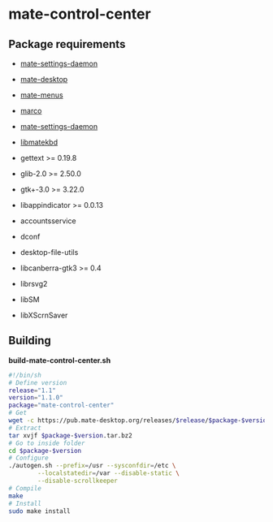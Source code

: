 # mate-control-center

## Package requirements

  * [mate-settings-daemon](./mate-settings-daemon)

  * [mate-desktop](./mate-desktop)

  * [mate-menus](./mate-menus)

  * [marco](./marco)

  * [mate-settings-daemon](./mate-settings-daemon)

  * [libmatekbd](./libmatekbd)

  * gettext >= 0.19.8

  * glib-2.0 >= 2.50.0

  * gtk+-3.0 >= 3.22.0

  * libappindicator >= 0.0.13

  * accountsservice

  * dconf

  * desktop-file-utils

  * libcanberra-gtk3 >= 0.4

  * librsvg2

  * libSM

  * libXScrnSaver

## Building

**build-mate-control-center.sh**

```bash
#!/bin/sh
# Define version
release="1.1"
version="1.1.0"
package="mate-control-center"
# Get
wget -c https://pub.mate-desktop.org/releases/$release/$package-$version.tar.bz2
# Extract
tar xvjf $package-$version.tar.bz2
# Go to inside folder
cd $package-$version
# Configure
./autogen.sh --prefix=/usr --sysconfdir=/etc \
        --localstatedir=/var --disable-static \
        --disable-scrollkeeper
# Compile
make
# Install
sudo make install
```
